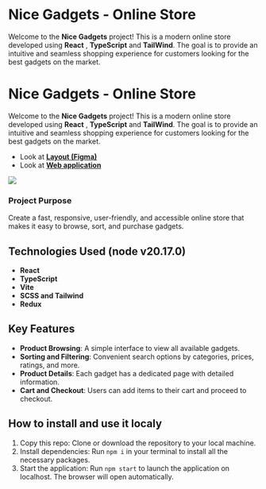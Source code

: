 # Nice Gadgets - Online Store

Welcome to the **Nice Gadgets** project! This is a modern online store developed using **React** , **TypeScript** and **TailWind**. The goal is to provide an intuitive and seamless shopping experience for customers looking for the best gadgets on the market.
# Nice Gadgets - Online Store

Welcome to the **Nice Gadgets** project! This is a modern online store developed using **React** , **TypeScript** and **TailWind**. The goal is to provide an intuitive and seamless shopping experience for customers looking for the best gadgets on the market.

- Look at [**Layout (Figma)**](https://www.figma.com/design/lNMf2EaggsNRraiOeNzsUd/Phone-catalog-Light---Error-402?node-id=15875-34075&node-type=frame&t=EFs3FRCqRVh40JWb-0)
- Look at [**Web application**](https://fs-aug24-error-402.github.io/react_phone-catalog/)

![](https://github.com/fs-aug24-error-402/react_phone-catalog/blob/YuriiMykhailenko-patch-3/site-presentation.gif)

### Project Purpose

Create a fast, responsive, user-friendly, and accessible online store that makes it easy to browse, sort, and purchase gadgets.

## Technologies Used (node v20.17.0)

- **React**
- **TypeScript**
- **Vite**
- **SCSS and Tailwind**
- **Redux**

## Key Features

- **Product Browsing**: A simple interface to view all available gadgets.
- **Sorting and Filtering**: Convenient search options by categories, prices, ratings, and more.
- **Product Details**: Each gadget has a dedicated page with detailed information.
- **Cart and Checkout**: Users can add items to their cart and proceed to checkout.


## How to install and use it localy

1. Copy this repo: Clone or download the repository to your local machine.
2. Install dependencies: Run `npm i` in your terminal to install all the necessary packages.
3. Start the application: Run `npm start` to launch the application on localhost. The browser will open automatically.
